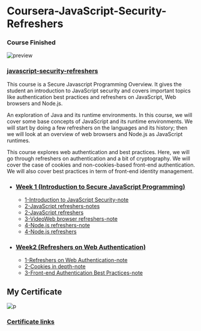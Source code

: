 # Coursera-JavaScript-Security-Refreshers

### Course Finished

![preview](https://ehsan.storage.iran.liara.space/git-hub/Coursera-JavaScript-Security-Refreshers/preview.jpeg)

### [javascript-security-refreshers](https://www.coursera.org/learn/javascript-security-refreshers)

This course is a Secure Javascript Programming Overview. It gives the student an introduction to JavaScript security and covers important topics like authentication best practices and refreshers on  JavaScript, Web browsers and Node.js.

An exploration of Java and its runtime environments. In this course, we will cover some base concepts of JavaScript and its runtime environments. We will start by doing a few refreshers on the languages and its history; then we will look at an overview of web browsers and Node.js as JavaScript runtimes.

This course explores web authentication and best practices. Here, we will go through refreshers on authentication and a bit of cryptography. We will cover the case of cookies and non-cookies-based front-end authentication. We will also cover best practices in term of front-end identity management.

- ### [Week 1 (Introduction to Secure JavaScript Programming)](Week%201%20(Introduction%20to%20Secure%20JavaScript%20Programming))
  - [1-Introduction to JavaScript Security-note](Week%201%20(Introduction%20to%20Secure%20JavaScript%20Programming)/1-Introduction%20to%20JavaScript%20Security-note.md)
  - [2-JavaScript refreshers-notes](Week%201%20(Introduction%20to%20Secure%20JavaScript%20Programming)/2-JavaScript%20refreshers-notes.md)
  - [2-JavaScript refreshers](Week%201%20(Introduction%20to%20Secure%20JavaScript%20Programming)/2-JavaScript%20refreshers.md)
  - [3-VideoWeb browser refreshers-note](Week%201%20(Introduction%20to%20Secure%20JavaScript%20Programming)/3-VideoWeb%20browser%20refreshers-note.md)
  - [4-Node.js refreshers-note](Week%201%20(Introduction%20to%20Secure%20JavaScript%20Programming)/4-Node.js%20refreshers-note.md)
  - [4-Node.js refreshers](Week%201%20(Introduction%20to%20Secure%20JavaScript%20Programming)/4-Node.js%20refreshers.md)
  
- ### [Week2 (Refreshers on Web Authentication)](Week2%20(Refreshers%20on%20Web%20Authentication))
  - [1-Refreshers on Web Authentication-note](Week2%20(Refreshers%20on%20Web%20Authentication)/1-Refreshers%20on%20Web%20Authentication-note.md)
  - [2-Cookies in depth-note](Week2%20(Refreshers%20on%20Web%20Authentication)/2-Cookies%20n%20depth-note.md)
  - [3-Front-end Authentication Best Practices-note](Week2%20(Refreshers%20on%20Web%20Authentication)/3-Front-end%20Authentication%20Best%20Practices-note.md
)

## My Certificate
![p](https://ehsan.storage.iran.liara.space/git-hub/Coursera-JavaScript-Security-Refreshers/jssr-cer.png)
### [Certificate links](https://coursera.org/share/e80eec9831d887a6717f3b47b8386461)
